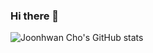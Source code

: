 ### Hi there 👋

![Joonhwan Cho's GitHub stats](https://github-readme-stats.vercel.app/api?username=JOONHWANCHO&show_icons=true&theme=onedark)

<!--
**JOONHWANCHO/JOONHWANCHO** is a ✨ _special_ ✨ repository because its `README.md` (this file) appears on your GitHub profile.

Here are some ideas to get you started:

- 🔭 I’m currently working on ...
- 🌱 I’m currently learning ...
- 👯 I’m looking to collaborate on ...
- 🤔 I’m looking for help with ...
- 💬 Ask me about ...
- 📫 How to reach me: ...
- 😄 Pronouns: ...
- ⚡ Fun fact: ...
-->
